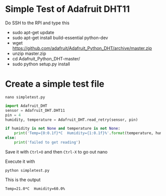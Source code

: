 # Simple Test of Adafruit DHT11

Do SSH to the RPI and type this

- sudo apt-get update
- sudo apt-get install build-essential python-dev
- wget https://github.com/adafruit/Adafruit_Python_DHT/archive/master.zip
- unzip master.zip
- cd Adafruit_Python_DHT-master/
- sudo python setup.py install


# Create a simple test file

`nano simpletest.py`


```python
import Adafruit_DHT
sensor = Adafruit_DHT.DHT11
pin = 4
humidity, temperature = Adafruit_DHT.read_retry(sensor, pin)

if humidity is not None and temperature is not None:
    print('Temp={0:0.1f}*C  Humidity={1:0.1f}%'.format(temperature, humidity))
else:
    print('failed to get reading')
```  

Save it with `Ctrl+O` and then `Ctrl-X` to go out nano
    
Execute it with
    
`python simpletest.py`

This is the output

`Temp=21.0*C  Humidity=60.0%`  
